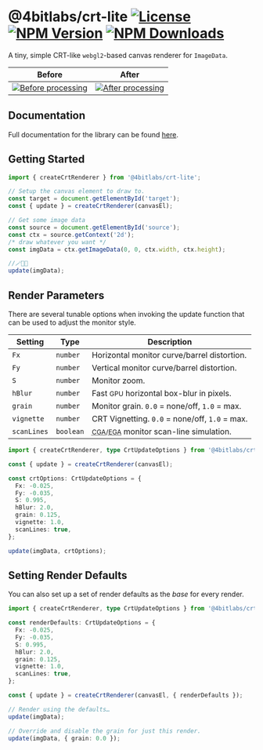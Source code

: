 # @4bitlabs/crt-lite [![License][license]][npm] [![NPM Version][version]][npm] [![NPM Downloads][dl]][npm]

[npm]: https://www.npmjs.com/package/@4bitlabs/crt-lite
[version]: https://img.shields.io/npm/v/%404bitlabs%2Fcrt-lite
[license]: https://img.shields.io/npm/l/%404bitlabs%2Fcrt-lite
[dl]: https://img.shields.io/npm/dy/%404bitlabs%2Fcrt-lite

A tiny, simple CRT-like `webgl2`-based canvas renderer for `ImageData`.

| Before                                          | After                                        |
| ----------------------------------------------- | -------------------------------------------- |
| [![Before processing][before]][before_fullsize] | [![After processing][after]][after_fullsize] |

## Documentation

Full documentation for the library can be found [here][docs].

[docs]: https://32bitkid.github.io/sci.js/modules/_4bitlabs_crt-lite.html

## Getting Started

```ts
import { createCrtRenderer } from '@4bitlabs/crt-lite';

// Setup the canvas element to draw to.
const target = document.getElementById('target');
const { update } = createCrtRenderer(canvasEl);

// Get some image data
const source = document.getElementById('source');
const ctx = source.getContext('2d');
/* draw whatever you want */
const imgData = ctx.getImageData(0, 0, ctx.width, ctx.height);

//🪄🎩🐰
update(imgData);
```

## Render Parameters

There are several tunable options when invoking the update function that can be used to adjust the monitor style.

| Setting     | Type      | Description                                                                                                                                     |
| ----------- | --------- | ----------------------------------------------------------------------------------------------------------------------------------------------- |
| `Fx`        | `number`  | Horizontal monitor curve/barrel distortion.                                                                                                     |
| `Fy`        | `number`  | Vertical monitor curve/barrel distortion.                                                                                                       |
| `S`         | `number`  | Monitor zoom.                                                                                                                                   |
| `hBlur`     | `number`  | Fast <small>GPU</small> horizontal box-blur in pixels.                                                                                          |
| `grain`     | `number`  | Monitor grain. `0.0` = none/off, `1.0` = max.                                                                                                   |
| `vignette`  | `number`  | CRT Vignetting. `0.0` = none/off, `1.0` = max.                                                                                                  |
| `scanLines` | `boolean` | <small><abbr title="Color Graphics Adapter">CGA</abbr>/<abbr title="Enhanced Graphics Adapter">EGA</abbr></small> monitor scan-line simulation. |

```ts
import { createCrtRenderer, type CrtUpdateOptions } from '@4bitlabs/crt-lite';

const { update } = createCrtRenderer(canvasEl);

const crtOptions: CrtUpdateOptions = {
  Fx: -0.025,
  Fy: -0.035,
  S: 0.995,
  hBlur: 2.0,
  grain: 0.125,
  vignette: 1.0,
  scanLines: true,
};

update(imgData, crtOptions);
```

## Setting Render Defaults

You can also set up a set of render defaults as the _base_ for every render.

```ts
import { createCrtRenderer, type CrtUpdateOptions } from '@4bitlabs/crt-lite';

const renderDefaults: CrtUpdateOptions = {
  Fx: -0.025,
  Fy: -0.035,
  S: 0.995,
  hBlur: 2.0,
  grain: 0.125,
  vignette: 1.0,
  scanLines: true,
};

const { update } = createCrtRenderer(canvasEl, { renderDefaults });

// Render using the defaults…
update(imgData);

// Override and disable the grain for just this render.
update(imgData, { grain: 0.0 });
```

[before]: https://j.holmes.codes/images/4bitlabs__crt-lite/before.preview.jpg
[after]: https://j.holmes.codes/images/4bitlabs__crt-lite/after.preview.jpg
[before_fullsize]: https://j.holmes.codes/images/4bitlabs__crt-lite/before.fullsize.webp
[after_fullsize]: https://j.holmes.codes/images/4bitlabs__crt-lite/after.fullsize.webp
